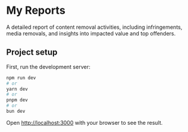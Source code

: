 # My Reports

A detailed report of content removal activities, including infringements, media removals, and insights into impacted value and top offenders.

## Project setup

First, run the development server:

```bash
npm run dev
# or
yarn dev
# or
pnpm dev
# or
bun dev
```

Open [http://localhost:3000](http://localhost:3000) with your browser to see the result.
